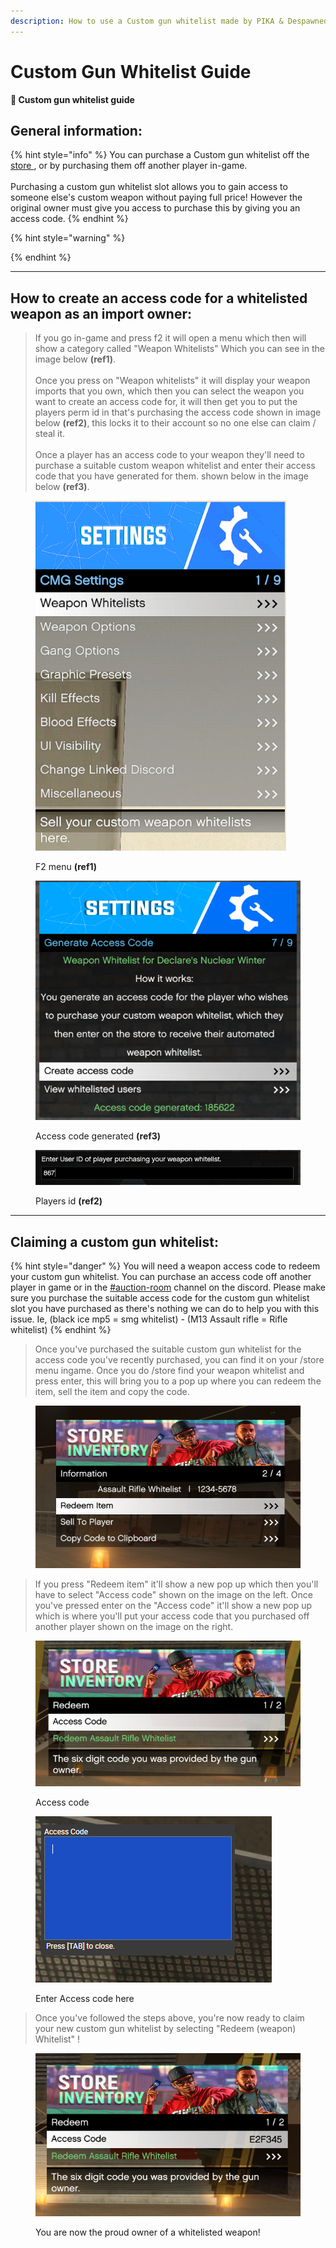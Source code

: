 ```yaml
---
description: How to use a Custom gun whitelist made by PIKA & Despawned
---
```


# Custom Gun Whitelist Guide

**🔫 Custom gun whitelist guide**

## General information:

{% hint style="info" %}
You can purchase a Custom gun whitelist off the [store ](https://store.cmgstudios.net/category/custom-whitelists), or by purchasing them off another player in-game.\
\
Purchasing a custom gun whitelist slot allows you to gain access to someone else's custom weapon without paying full price! However the original owner must give you access to purchase this by giving you an access code.
{% endhint %}

{% hint style="warning" %}

{% endhint %}

***

## How to create an access code for a whitelisted weapon as an import owner:

> If you go in-game and press f2 it will open a menu which then will show a category called "Weapon Whitelists" Which you can see in the image below **(ref1)**.\
> \
> Once you press on "Weapon whitelists" it will display your weapon imports that you own, which then you can select the weapon you want to create an access code for, it will then get you to put the players perm id in that's purchasing the access code shown in image below **(ref2)**, this locks it to their account so no one else can claim / steal it.\
> \
> Once a player has an access code to your weapon they'll need to purchase a suitable custom weapon whitelist and enter their access code that you have generated for them. shown below in the image below **(ref3)**.

<div>

<figure><img src="../.gitbook/assets/f2 menu.png" alt="" width="401"><figcaption><p>F2 menu <strong>(ref1)</strong></p></figcaption></figure>

 

<figure><img src="../.gitbook/assets/creating an access code 3.png" alt=""><figcaption><p>Access code generated <strong>(ref3)</strong></p></figcaption></figure>

</div>

<figure><img src="../.gitbook/assets/access code 2.png" alt=""><figcaption><p>Players id <strong>(ref2)</strong></p></figcaption></figure>

***

## Claiming a custom gun whitelist:

{% hint style="danger" %}
You will need a weapon access code to redeem your custom gun whitelist. You can purchase an access code off another player in game or in the [#auction-room](https://discord.com/channels/458382797103693867/567675645488791552) channel on the discord. Please make sure you purchase the suitable access code for the custom gun whitelist slot you have purchased as there's nothing we can do to help you with this issue. Ie, (black ice mp5 = smg whitelist) - (M13 Assault rifle = Rifle whitelist)
{% endhint %}

> Once you've purchased the suitable custom gun whitelist for the access code you've recently purchased, you can find it on your /store menu ingame. Once you do /store find your weapon whitelist and press enter, this will bring you to a pop up where you can redeem the item, sell the item and copy the code.

<figure><img src="../.gitbook/assets/Custom gun whitelist.png" alt=""><figcaption></figcaption></figure>

> If you press "Redeem item" it'll show a new pop up which then you'll have to select "Access code" shown on the image on the left. Once you've pressed enter on the "Access code" it'll show a new pop up which is where you'll put your access code that you purchased off another player shown on the image on the right.

<div>

<figure><img src="../.gitbook/assets/Custom gun whitelist 1.png" alt="" width="446"><figcaption><p>Access code</p></figcaption></figure>

 

<figure><img src="../.gitbook/assets/Custom gun whitelist 2.png" alt=""><figcaption><p>Enter Access code here</p></figcaption></figure>

</div>

> Once you've followed the steps above, you're now ready to claim your new custom gun whitelist by selecting "Redeem (weapon) Whitelist" !

<figure><img src="../.gitbook/assets/Custom gun whitelist 3.png" alt=""><figcaption><p>You are now the proud owner of a whitelisted weapon!</p></figcaption></figure>
